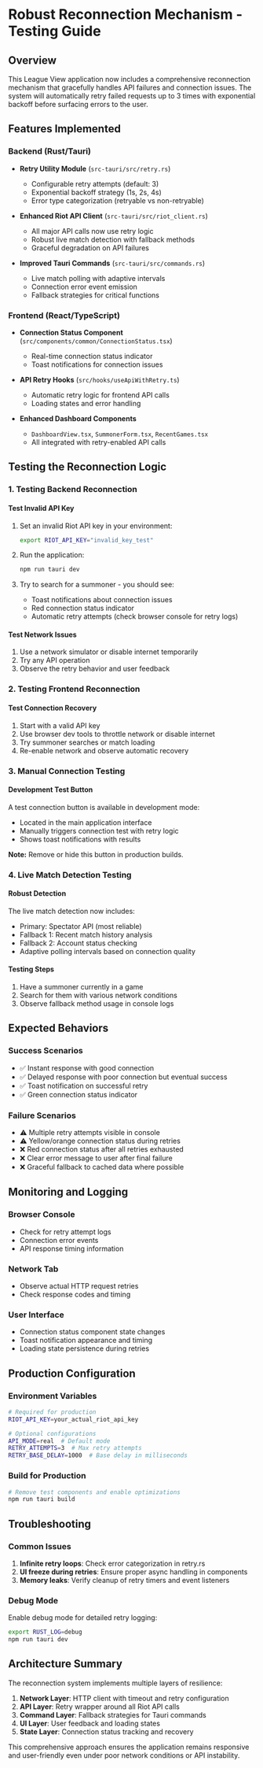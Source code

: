 # Robust Reconnection Mechanism - Testing Guide

## Overview
This League View application now includes a comprehensive reconnection mechanism that gracefully handles API failures and connection issues. The system will automatically retry failed requests up to 3 times with exponential backoff before surfacing errors to the user.

## Features Implemented

### Backend (Rust/Tauri)
- **Retry Utility Module** (`src-tauri/src/retry.rs`)
  - Configurable retry attempts (default: 3)
  - Exponential backoff strategy (1s, 2s, 4s)
  - Error type categorization (retryable vs non-retryable)

- **Enhanced Riot API Client** (`src-tauri/src/riot_client.rs`)
  - All major API calls now use retry logic
  - Robust live match detection with fallback methods
  - Graceful degradation on API failures

- **Improved Tauri Commands** (`src-tauri/src/commands.rs`)
  - Live match polling with adaptive intervals
  - Connection error event emission
  - Fallback strategies for critical functions

### Frontend (React/TypeScript)
- **Connection Status Component** (`src/components/common/ConnectionStatus.tsx`)
  - Real-time connection status indicator
  - Toast notifications for connection issues

- **API Retry Hooks** (`src/hooks/useApiWithRetry.ts`)
  - Automatic retry logic for frontend API calls
  - Loading states and error handling

- **Enhanced Dashboard Components**
  - `DashboardView.tsx`, `SummonerForm.tsx`, `RecentGames.tsx`
  - All integrated with retry-enabled API calls

## Testing the Reconnection Logic

### 1. Testing Backend Reconnection

#### Test Invalid API Key
1. Set an invalid Riot API key in your environment:
   ```bash
   export RIOT_API_KEY="invalid_key_test"
   ```

2. Run the application:
   ```bash
   npm run tauri dev
   ```

3. Try to search for a summoner - you should see:
   - Toast notifications about connection issues
   - Red connection status indicator
   - Automatic retry attempts (check browser console for retry logs)

#### Test Network Issues
1. Use a network simulator or disable internet temporarily
2. Try any API operation
3. Observe the retry behavior and user feedback

### 2. Testing Frontend Reconnection

#### Test Connection Recovery
1. Start with a valid API key
2. Use browser dev tools to throttle network or disable internet
3. Try summoner searches or match loading
4. Re-enable network and observe automatic recovery

### 3. Manual Connection Testing

#### Development Test Button
A test connection button is available in development mode:
- Located in the main application interface
- Manually triggers connection test with retry logic
- Shows toast notifications with results

**Note:** Remove or hide this button in production builds.

### 4. Live Match Detection Testing

#### Robust Detection
The live match detection now includes:
- Primary: Spectator API (most reliable)
- Fallback 1: Recent match history analysis
- Fallback 2: Account status checking
- Adaptive polling intervals based on connection quality

#### Testing Steps
1. Have a summoner currently in a game
2. Search for them with various network conditions
3. Observe fallback method usage in console logs

## Expected Behaviors

### Success Scenarios
- ✅ Instant response with good connection
- ✅ Delayed response with poor connection but eventual success
- ✅ Toast notification on successful retry
- ✅ Green connection status indicator

### Failure Scenarios
- ⚠️ Multiple retry attempts visible in console
- ⚠️ Yellow/orange connection status during retries
- ❌ Red connection status after all retries exhausted
- ❌ Clear error message to user after final failure
- ❌ Graceful fallback to cached data where possible

## Monitoring and Logging

### Browser Console
- Check for retry attempt logs
- Connection error events
- API response timing information

### Network Tab
- Observe actual HTTP request retries
- Check response codes and timing

### User Interface
- Connection status component state changes
- Toast notification appearance and timing
- Loading state persistence during retries

## Production Configuration

### Environment Variables
```bash
# Required for production
RIOT_API_KEY=your_actual_riot_api_key

# Optional configurations
API_MODE=real  # Default mode
RETRY_ATTEMPTS=3  # Max retry attempts
RETRY_BASE_DELAY=1000  # Base delay in milliseconds
```

### Build for Production
```bash
# Remove test components and enable optimizations
npm run tauri build
```

## Troubleshooting

### Common Issues
1. **Infinite retry loops**: Check error categorization in retry.rs
2. **UI freeze during retries**: Ensure proper async handling in components
3. **Memory leaks**: Verify cleanup of retry timers and event listeners

### Debug Mode
Enable debug mode for detailed retry logging:
```bash
export RUST_LOG=debug
npm run tauri dev
```

## Architecture Summary

The reconnection system implements multiple layers of resilience:

1. **Network Layer**: HTTP client with timeout and retry configuration
2. **API Layer**: Retry wrapper around all Riot API calls
3. **Command Layer**: Fallback strategies for Tauri commands
4. **UI Layer**: User feedback and loading states
5. **State Layer**: Connection status tracking and recovery

This comprehensive approach ensures the application remains responsive and user-friendly even under poor network conditions or API instability.
